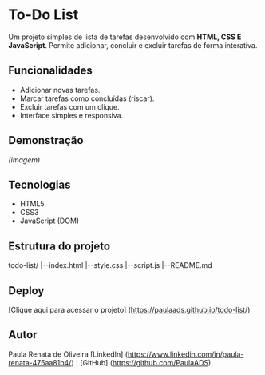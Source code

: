 # To-Do List

Um projeto simples de lista de tarefas desenvolvido com **HTML, CSS E JavaScript**.
Permite adicionar, concluir e excluir tarefas de forma interativa.

## Funcionalidades
- Adicionar novas tarefas.
- Marcar tarefas como concluídas (riscar).
- Excluir tarefas com um clique.
- Interface simples e responsiva.

## Demonstração

*(imagem)*

## Tecnologias
- HTML5
- CSS3
- JavaScript (DOM)

## Estrutura do projeto

todo-list/
|--index.html
|--style.css
|--script.js
|--README.md

## Deploy
[Clique aqui para acessar o projeto] (https://paulaads.github.io/todo-list/)

## Autor
Paula Renata de Oliveira
[LinkedIn] (https://www.linkedin.com/in/paula-renata-475aa81b4/) | [GitHub] (https://github.com/PaulaADS)
